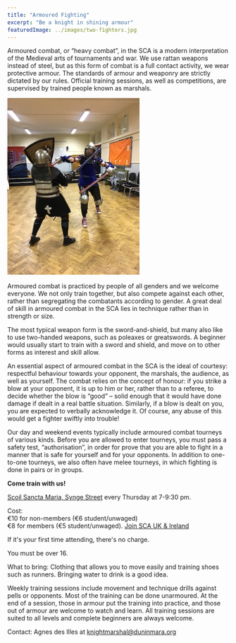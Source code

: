 ```yaml
---
title: "Armoured Fighting"
excerpt: "Be a knight in shining armour"
featuredImage: ../images/two-fighters.jpg
---
```

Armoured combat, or “heavy combat”, in the SCA is a modern interpretation of the Medieval arts of tournaments and war. We use rattan weapons instead of steel, but as this form of combat is a full contact activity, we wear protective armour. The standards of armour and weaponry are strictly dictated by our rules. Official training sessions, as well as competitions, are supervised by trained people known as marshals.

<img src="../images/fight-practice.jpg" alt="Armoured fight practice" />

Armoured combat is practiced by people of all genders and we welcome everyone. We not only train together, but also compete against each other, rather than segregating the combatants according to gender. A great deal of skill in armoured combat in the SCA lies in technique rather than in strength or size.

The most typical weapon form is the sword-and-shield, but many also like to use two-handed weapons, such as poleaxes or greatswords. A beginner would usually start to train with a sword and shield, and move on to other forms as interest and skill allow.

An essential aspect of armoured combat in the SCA is the ideal of courtesy: respectful behaviour towards your opponent, the marshals, the audience, as well as yourself. The combat relies on the concept of honour: if you strike a blow at your opponent, it is up to him or her, rather than to a referee, to decide whether the blow is “good” – solid enough that it would have done damage if dealt in a real battle situation. Similarly, if a blow is dealt on you, you are expected to verbally acknowledge it. Of course, any abuse of this would get a fighter swiftly into trouble!

Our day and weekend events typically include armoured combat tourneys of various kinds. Before you are allowed to enter tourneys, you must pass a safety test, “authorisation”, in order for prove that you are able to fight in a manner that is safe for yourself and for your opponents. In addition to one-to-one tourneys, we also often have melee tourneys, in which fighting is done in pairs or in groups.

<a name="timeandplace"></a>
**Come train with us!**

[Scoil Sancta Maria, Synge Street](https://goo.gl/maps/WHAurpDwDMR2) every Thursday at 7-9:30 pm.

Cost:  
€10 for non-members (€6 student/unwaged)  
€8 for members (€5 student/unwaged). [Join SCA UK & Ireland](https://membermojo.co.uk/scauk)

If it's your first time attending, there's no charge.

You must be over 16.

What to bring: Clothing that allows you to move easily and training shoes such as runners. Bringing water to drink is a good idea.

Weekly training sessions include movement and technique drills against pells or opponents. Most of the training can be done unarmoured. At the end of a session, those in armour put the training into practice, and those out of armour are welcome to watch and learn. All training sessions are suited to all levels and complete beginners are always welcome.

Contact: Agnes des Illes at [knightmarshal@duninmara.org](mailto:knightmarshal@duninmara.org)
